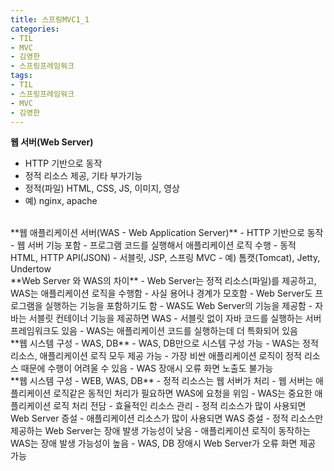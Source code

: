 ```yaml
---
title: 스프링MVC1_1
categories:
- TIL
- MVC
- 김영한
- 스프링프레임워크
tags:
- TIL
- 스프링프레임워크
- MVC
- 김영한
---
```


**웹 서버(Web Server)**   
- HTTP 기반으로 동작
- 정적 리소스 제공, 기타 부가기능
- 정적(파일) HTML, CSS, JS, 이미지, 영상
- 예) nginx, apache

<br/>
**웹 애플리케이션 서버(WAS - Web Application Server)**   
- HTTP 기반으로 동작
- 웹 서버 기능 포함
- 프로그램 코드를 실행해서 애플리케이션 로직 수행
	- 동적 HTML, HTTP API(JSON)
	- 서블릿, JSP, 스프링 MVC
- 예) 톰캣(Tomcat), Jetty, Undertow

<br/>
**Web Server 와 WAS의 차이**   
- Web Server는 정적 리소스(파일)를 제공하고, WAS는 애플리케이션 로직을 수행함
- 사실 용어나 경계가 모호함
	- Web Server도 프로그램을 실행하는 기능을 포함하기도 함
	- WAS도 Web Server의 기능을 제공함
- 자바는 서블릿 컨테이너 기능을 제공하면 WAS
	- 서블릿 없이 자바 코드를 실행하는 서버 프레임워크도 있음
- WAS는 애플리케이션 코드를 실행하는데 더 특화되어 있음

<br/>
**웹  시스템 구성 - WAS, DB**   
- WAS, DB만으로 시스템 구성 가능
- WAS는 정적 리소스, 애플리케이션 로직 모두 제공 가능
- 가장 비싼 애플리케이션 로직이 정적 리소스 때문에 수행이 어려울 수 있음
- WAS 장애시 오류 화면 노출도 불가능

<br/>
**웹 시스템 구성 - WEB, WAS, DB**   
- 정적 리소스는 웹 서버가 처리
- 웹 서버는 애플리케이션 로직같은 동적인 처리가 필요하면 WAS에 요청을 위임
- WAS는 중요한 애플리케이션 로직 처리 전담
- 효율적인 리소스 관리
	- 정적 리소스가 많이 사용되면 Web Server 증설
	- 애플리케이션 리소스가 많이 사용되면 WAS 증설
- 정적 리소스만 제공하는 Web Server는 장애 발생 가능성이 낮음
- 애플리케이션 로직이 동작하는 WAS는 장애 발생 가능성이 높음
- WAS, DB 장애시 Web Server가 오류 화면 제공 가능
